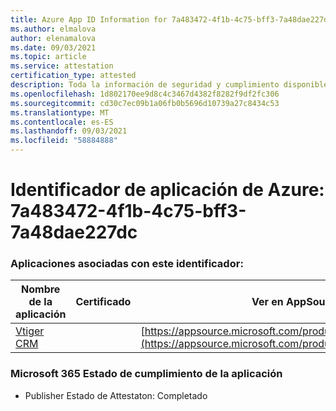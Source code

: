 ```yaml
---
title: Azure App ID Information for 7a483472-4f1b-4c75-bff3-7a48dae227dc
ms.author: elmalova
author: elenamalova
ms.date: 09/03/2021
ms.topic: article
ms.service: attestation
certification_type: attested
description: Toda la información de seguridad y cumplimiento disponible para 7a483472-4f1b-4c75-bff3-7a48dae227dc.
ms.openlocfilehash: 1d802170ee9d8c4c3467d4382f8282f9df2fc306
ms.sourcegitcommit: cd30c7ec09b1a06fb0b5696d10739a27c8434c53
ms.translationtype: MT
ms.contentlocale: es-ES
ms.lasthandoff: 09/03/2021
ms.locfileid: "58884888"
---
```

# <a name="azure-app-id-7a483472-4f1b-4c75-bff3-7a48dae227dc"></a>Identificador de aplicación de Azure: 7a483472-4f1b-4c75-bff3-7a48dae227dc


### <a name="apps-associated-with-this-id"></a>Aplicaciones asociadas con este identificador:
| **Nombre de la aplicación** | **Certificado** | **Ver en AppSource** |
|--------------|---------------|-----------------------|
| [Vtiger CRM](https://docs.microsoft.com/microsoft-365-app-certification/forward/WA200003089) |  | [https://appsource.microsoft.com/product/office/WA200003089](https://appsource.microsoft.com/product/office/WA200003089) |

### <a name="microsoft-365-app-compliance-status"></a>Microsoft 365 Estado de cumplimiento de la aplicación
- Publisher Estado de Attestaton: Completado
